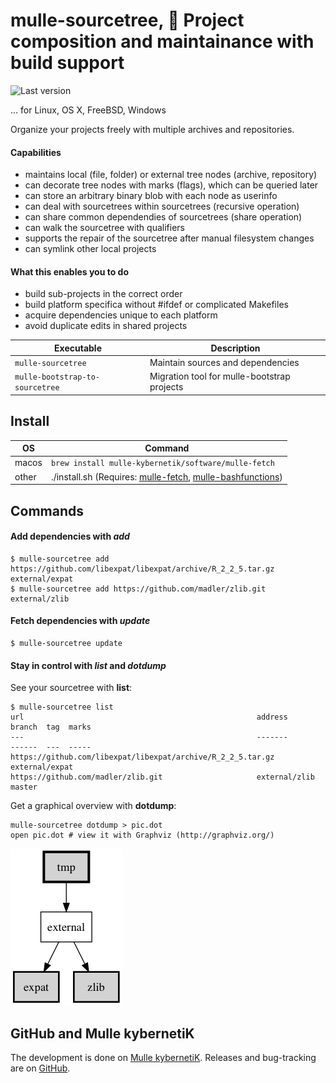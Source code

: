 # mulle-sourcetree,  🌲 Project composition and maintainance with build support 

![Last version](https://img.shields.io/github/tag/mulle-nat/mulle-sourcetree.svg)

... for Linux, OS X, FreeBSD, Windows

Organize your projects freely with multiple archives and repositories.

#### Capabilities

* maintains local (file, folder) or external tree nodes (archive, repository)
* can decorate tree nodes with marks (flags), which can be queried later
* can store an arbitrary binary blob with each node as userinfo
* can deal with sourcetrees within sourcetrees (recursive operation)
* can share common dependendies of sourcetrees (share operation)
* can walk the sourcetree with qualifiers
* supports the repair of the sourcetree after manual filesystem changes
* can symlink other local projects

#### What this enables you to do

* build sub-projects in the correct order
* build platform specifica without #ifdef or complicated Makefiles
* acquire dependencies unique to each platform
* avoid duplicate edits in shared projects


Executable                      | Description
--------------------------------|--------------------------------
`mulle-sourcetree`              | Maintain sources and dependencies
`mulle-bootstrap-to-sourcetree` | Migration tool for mulle-bootstrap projects


## Install


OS    | Command
------|------------------------------------
macos | `brew install mulle-kybernetik/software/mulle-fetch`
other | ./install.sh  (Requires: [mulle-fetch](https://github.com/mulle-nat/mulle-fetch), [mulle-bashfunctions](https://github.com/mulle-nat/mulle-bashfunctions))

## Commands

#### Add dependencies with *add*

```
$ mulle-sourcetree add https://github.com/libexpat/libexpat/archive/R_2_2_5.tar.gz external/expat
$ mulle-sourcetree add https://github.com/madler/zlib.git external/zlib
```

#### Fetch dependencies with *update*

```
$ mulle-sourcetree update
```


#### Stay in control with *list* and *dotdump*

See your sourcetree with **list**:

```
$ mulle-sourcetree list
url                                                    address     branch  tag  marks
---                                                    -------         ------  ---  -----
https://github.com/libexpat/libexpat/archive/R_2_2_5.tar.gz  external/expat
https://github.com/madler/zlib.git                     external/zlib   master
```

Get a graphical overview with **dotdump**:

```
mulle-sourcetree dotdump > pic.dot
open pic.dot # view it with Graphviz (http://graphviz.org/)
```

![Picture](pic.png)


## GitHub and Mulle kybernetiK

The development is done on [Mulle kybernetiK](https://www.mulle-kybernetik.com/software/git/mulle-sourcetree/master). Releases and bug-tracking are on [GitHub](https://github.com/{{PUBLISHER}}/mulle-sourcetree).


